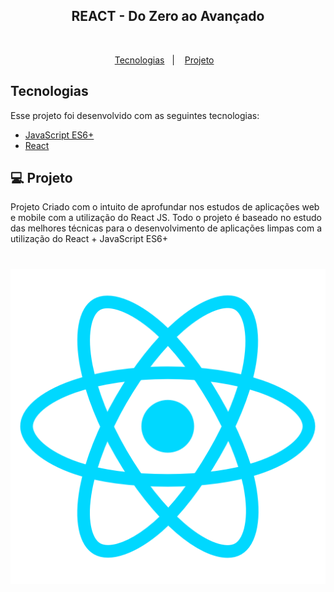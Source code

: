 <p align="center">
    <h2 align="center">REACT - Do Zero ao Avançado</h2>
    <br>
</p>

<p align="center">
  <a href="#tecnologias">Tecnologias</a>&nbsp;&nbsp;&nbsp;|&nbsp;&nbsp;&nbsp;
  <a href="#-projeto">Projeto</a>&nbsp;&nbsp;&nbsp;
</p>

## Tecnologias

Esse projeto foi desenvolvido com as seguintes tecnologias:

- [JavaScript ES6+](https://www.javascript.com/)
- [React](https://pt-br.reactjs.org/)

## 💻 Projeto

Projeto Criado com o intuito de aprofundar nos estudos de aplicações web e mobile com a utilização do React JS. Todo o projeto é baseado no estudo das melhores técnicas para o desenvolvimento de aplicações limpas com a utilização do React + JavaScript ES6+

<h1 align="center">
    <img alt="Rect" title="React" src="https://github.com/rrafaelramos/JavaScript_FirstSteps/blob/master/react.png" />
</h1>

